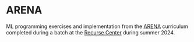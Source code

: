 # ARENA

ML programming exercises and implementation from the [ARENA](https://arena3-chapter0-fundamentals.streamlit.app/~/+/) curriculum completed during a batch at the [Recurse Center](https://www.recurse.com/) during summer 2024. 
